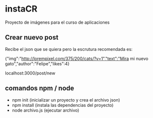 # instaCR
Proyecto de imágenes para el curso de aplicaciones

## Crear nuevo post
Recibe el json que se quiera pero la escrutura recomendada es:

{"img":"http://lorempixel.com/375/200/cats/?v=1","text":"Mira mi nuevo gato","author":"Felipe","likes":4}

localhost:3000/post/new

## comandos npm / node

- npm init (inicializar un proyecto y crea el archivo json)
- npm install (instala las dependencias del proyecto)
- node archivo.js (ejecutar archivo)
